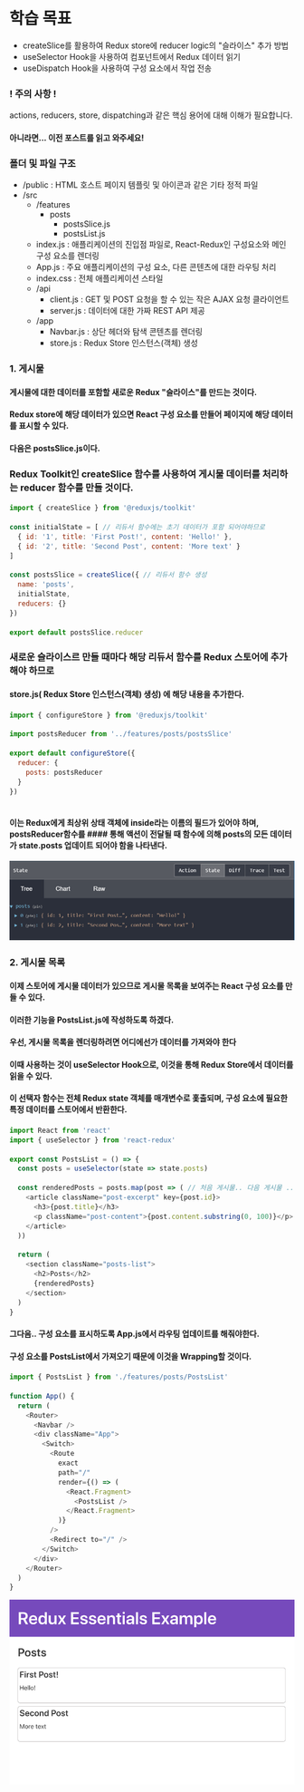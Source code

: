 # 학습 목표
- createSlice를 활용하여 Redux store에 reducer logic의 "슬라이스" 추가 방법
- useSelector Hook을 사용하여 컴포넌트에서 Redux 데이터 읽기
- useDispatch Hook을 사용하여 구성 요소에서 작업 전송
### ! 주의 사항 !
actions, reducers, store, dispatching과 같은 핵심 용어에 대해 이해가 필요합니다.

#### 아니라면... 이전 포스트를 읽고 와주세요!
 

### 폴더 및 파일 구조
- /public : HTML 호스트 페이지 템플릿 및 아이콘과 같은 기타 정적 파일
- /src
    - /features
        - posts
            - postsSlice.js 
            - postsList.js
    - index.js : 애플리케이션의 진입점 파일로, React-Redux인 <Provider> 구성요소와 메인 <App> 구성 요소를 렌더링
    - App.js : 주요 애플리케이션의 구성 요소, 다른 콘텐츠에 대한 라우팅 처리
    - index.css : 전체 애플리케이션 스타일
    - /api
        - client.js : GET 및 POST 요청을 할 수 있는 작은 AJAX 요청 클라이언트
        - server.js : 데이터에 대한 가짜 REST API 제공
    - /app
        - Navbar.js : 상단 헤더와 탐색 콘텐츠를 렌더링
        - store.js :  Redux Store 인스턴스(객체) 생성
 

### 1. 게시물
#### 게시물에 대한 데이터를 포함할 새로운 Redux "슬라이스"를 만드는 것이다.

#### Redux store에 해당 데이터가 있으면 React 구성 요소를 만들어 페이지에 해당 데이터를 표시할 수 있다.

 

#### 다음은 postsSlice.js이다.

 

### Redux Toolkit인 createSlice 함수를 사용하여 게시물 데이터를 처리하는 reducer 함수를 만들 것이다.

 

```javascript
import { createSlice } from '@reduxjs/toolkit'

const initialState = [ // 리듀서 함수에는 초기 데이터가 포함 되어야하므로
  { id: '1', title: 'First Post!', content: 'Hello!' },
  { id: '2', title: 'Second Post', content: 'More text' }
]

const postsSlice = createSlice({ // 리듀서 함수 생성
  name: 'posts',
  initialState,
  reducers: {}
})

export default postsSlice.reducer
 ```

### 새로운 슬라이스르 만들 때마다 해당 리듀서 함수를 Redux 스토어에 추가해야 하므로

 

#### store.js( Redux Store 인스턴스(객체) 생성) 에 해당 내용을 추가한다.

```javascript
import { configureStore } from '@reduxjs/toolkit'

import postsReducer from '../features/posts/postsSlice'

export default configureStore({
  reducer: {
    posts: postsReducer
  }
})
 
```

#### 이는 Redux에게 최상위 상태 객체에 inside라는 이름의 필드가 있어야 하며, postsReducer함수를 #### 통해 액션이 전달될 때 함수에 의해 posts의 모든 데이터가 state.posts 업데이트 되어야 함을 나타낸다.

 
![](./image1-1.png)

### 2. 게시물 목록
#### 이제 스토어에 게시물 데이터가 있으므로 게시물 목록을 보여주는 React 구성 요소를 만들 수 있다.

#### 이러한 기능을 PostsList.js에 작성하도록 하겠다.


#### 우선, 게시물 목록을 렌더링하려면 어디에선가 데이터를 가져와야 한다

#### 이때 사용하는 것이 useSelector Hook으로, 이것을 통해 Redux Store에서 데이터를 읽을 수 있다.

#### 이 선택자 함수는 전체 Redux state 객체를 매개변수로 홏출되며, 구성 요소에 필요한 특정 데이터를 스토어에서 반환한다.

 
```javascript
import React from 'react'
import { useSelector } from 'react-redux'

export const PostsList = () => {
  const posts = useSelector(state => state.posts)

  const renderedPosts = posts.map(post => ( // 처음 게시물.. 다음 게시물 .. 반복
    <article className="post-excerpt" key={post.id}>
      <h3>{post.title}</h3>
      <p className="post-content">{post.content.substring(0, 100)}</p>
    </article>
  ))

  return (
    <section className="posts-list">
      <h2>Posts</h2>
      {renderedPosts}
    </section>
  )
}
 ```

#### 그다음.. 구성 요소를 표시하도록 App.js에서 라우팅 업데이트를 해줘야한다.

#### 구성 요소를 PostsList에서 가져오기 때문에 이것을 Wrapping할 것이다.

 
```javascript
import { PostsList } from './features/posts/PostsList'

function App() {
  return (
    <Router>
      <Navbar />
      <div className="App">
        <Switch>
          <Route
            exact
            path="/"
            render={() => (
              <React.Fragment>
                <PostsList />
              </React.Fragment>
            )}
          />
          <Redirect to="/" />
        </Switch>
      </div>
    </Router>
  )
}
 ```
 ![](./image1-2.png)

 


